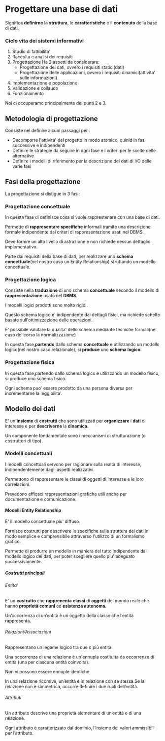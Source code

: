 # Progettare una base di dati
Significa **definirne** la **struttura**, le **caratteristiche** e il **contenuto** della base di dati.

### Ciclo vita dei sistemi informativi
1. Studio di fattibilita' 
2. Raccolta e analisi dei requisiti
3. Progettazione
	Ha 2 aspetti da considerare:
	- Progettazione dei dati, ovvero i requisiti statici(dati)
	- Progettazione delle applicazioni, ovvero i requisiti dinamici(attivita' sulle informazioni)
4. Implementazione e popolazione
5. Validazione e collaudo
6. Funzionamento

Noi ci occuperamo principalmente dei punti 2 e 3.

## Metodologia di progettazione
Consiste nel definire alcuni passaggi per :
- Decomporre l'attivita' del progetto in modo atomico, quinid in fasi successive e indipendenti
- Definire le strategie da seguire in ogni fase e i criteri per le scelte delle alternative 
- Definire i modelli di riferimento per la descrizione dei dati di I/O delle varie fasi

## Fasi della progettazione
La progettazione si distigue in 3 fasi:
### Progettazione concettuale
In questa fase di definisce cosa si vuole rapprestenare con una base di dati.

Permette di **rappresentare specifiche** informali tramite una descrizione formale indipendente dai criteri di rappresentazione usati nel DBMS.

Deve fornire un alto livello di astrazione e non richiede nessun dettaglio implementativo.

Parte dai requisiti della base di dati, per realizzare uno **schema concettuale**(nel nostro caso un Entity Relationship) sfruttando un modello concettuale.

### Progettazione logica
Consiste nella **traduzione** di uno schema **concettuale** secondo il modello di **rappresentazione** usato nel **DBMS**.

I modelli logici prodotti sono molto rigidi.

Questo schema logico e' indipendente dai dettagli fisici, ma richiede schelte basate sull'ottimizzazione delle operazioni.

E' possibile valutare la qualita' dello schema mediante tecniche formali(nel caso del corso la normalizzazione)

In questa fase,**partendo** dallo schema **concettuale** e  utilizzando un modello logico(nel nostro caso relazionale), si **produce** uno **schema logico**.
### Progettazione fisica
In questa fase,partendo dallo schema logico e utilizzando un modello fisico, si produce uno schema fisico.

Ogni schema puo' essere prodotto da una persona diversa per incrementarne la leggibilita'.

## Modello dei dati
E' un'**insieme** di **costrutti** che sono utilizzati per **organizzare** i **dati** di interesse e per **descriverne** la **dinamica**.

Un componente fondamentale sono i meccanismi di strutturazione (o costruttori di tipo).


### Modelli concettuali
I modelli concettuali servono per ragionare sulla realtà di interesse, indipendentemente dagli aspetti
realizzativi.

Permettono di rappresentare le classi di oggetti di interesse e le loro correlazioni.

Prevedono efficaci rappresentazioni grafiche utili anche per documentazione e comunicazione.

#### Modelli Entity Relationship
E' il modello concettuale piu' diffuso.

Fornisce costrutti per descrivere le specifiche sulla struttura dei dati in modo semplice e comprensibile attraverso l'utilizzo di un formalismo grafico.

Permette di produrre un modello in maniera del tutto indipendente dal modello logico dei dati, per poter scegliere quello piu' adeguato successivamente.

##### Costrutti principali
###### Entita'
E' un **costrutto** che **rapprenenta** **classi** di **oggetti** del mondo reale che hanno **proprietà comuni** ed **esistenza autonoma**.

Un’occorrenza di un’entità è un oggetto della classe che l’entità rappresenta.

###### Relazioni/Associazioni
Rappresentano un legame logico tra due o più entità.

Una occorrenza di una relazione è un'ennupla costituita da occorrenze di entità (una per ciascuna entità coinvolta).

Non vi possono essere ennuple identiche

In una relazione ricorsiva, un’entità è in relazione con se stessa.Se la relazione non è simmetrica, occorre definire i due ruoli dell’entità.

###### Attributi
Un attributo descrive una proprietà elementare di un’entità o di una relazione.

Ogni attributo è caratterizzato dal dominio, l’insieme dei valori ammissibili per l’attributo.


